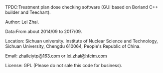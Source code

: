 TPDC:Treatment plan dose checking software (GUI based on Borland C++ builder and Teechart).<br/>

Author: Lei Zhai.</br>

Data:From about 2014/09 to 2017/09.</br>

Location: Sichuan university. Institute of Nuclear Science and Technology, Sichuan University, Chengdu 610064, People's Republic of China.</br>

Email: <zhaileiytp@163.com>  or  <lei.zhai@hfcim.com>  </br>

License: GPL (Please do not sale this code for business).